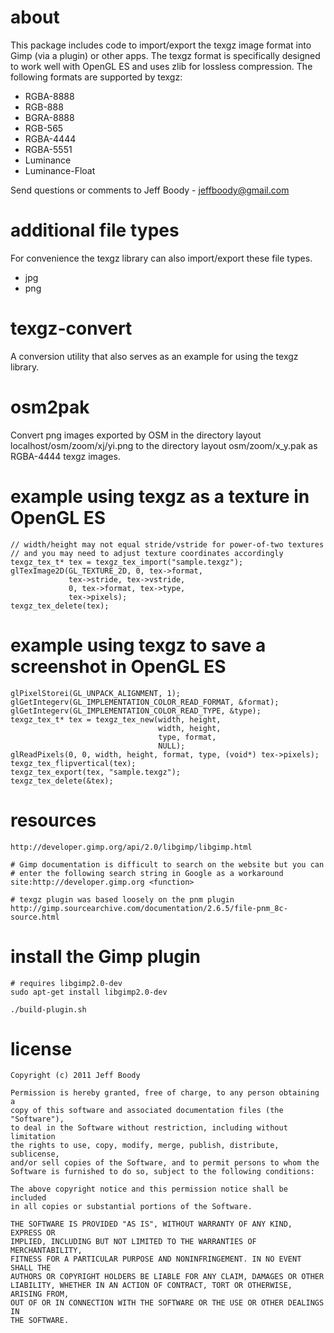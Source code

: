 about
=====

This package includes code to import/export the texgz image format
into Gimp (via a plugin) or other apps. The texgz format is specifically
designed to work well with OpenGL ES and uses zlib for lossless
compression. The following formats are supported by texgz:

* RGBA-8888
* RGB-888
* BGRA-8888
* RGB-565
* RGBA-4444
* RGBA-5551
* Luminance
* Luminance-Float

Send questions or comments to Jeff Boody - jeffboody@gmail.com

additional file types
=====================

For convenience the texgz library can also import/export these file types.

* jpg
* png

texgz-convert
=============

A conversion utility that also serves as an example for using the
texgz library.

osm2pak
=======

Convert png images exported by OSM in the directory layout
localhost/osm/zoom/xj/yi.png to the directory layout
osm/zoom/x_y.pak as RGBA-4444 texgz images.

example using texgz as a texture in OpenGL ES
=============================================

	// width/height may not equal stride/vstride for power-of-two textures
	// and you may need to adjust texture coordinates accordingly
	texgz_tex_t* tex = texgz_tex_import("sample.texgz");
	glTexImage2D(GL_TEXTURE_2D, 0, tex->format,
	             tex->stride, tex->vstride,
	             0, tex->format, tex->type,
	             tex->pixels);
	texgz_tex_delete(tex);

example using texgz to save a screenshot in OpenGL ES
=====================================================

	glPixelStorei(GL_UNPACK_ALIGNMENT, 1);
	glGetIntegerv(GL_IMPLEMENTATION_COLOR_READ_FORMAT, &format);
	glGetIntegerv(GL_IMPLEMENTATION_COLOR_READ_TYPE, &type);
	texgz_tex_t* tex = texgz_tex_new(width, height,
	                                 width, height,
	                                 type, format,
	                                 NULL);
	glReadPixels(0, 0, width, height, format, type, (void*) tex->pixels);
	texgz_tex_flipvertical(tex);
	texgz_tex_export(tex, "sample.texgz");
	texgz_tex_delete(&tex);

resources
=========

	http://developer.gimp.org/api/2.0/libgimp/libgimp.html

	# Gimp documentation is difficult to search on the website but you can
	# enter the following search string in Google as a workaround
	site:http://developer.gimp.org <function>

	# texgz plugin was based loosely on the pnm plugin
	http://gimp.sourcearchive.com/documentation/2.6.5/file-pnm_8c-source.html

install the Gimp plugin
=======================

	# requires libgimp2.0-dev
	sudo apt-get install libgimp2.0-dev

	./build-plugin.sh

license
=======

	Copyright (c) 2011 Jeff Boody

	Permission is hereby granted, free of charge, to any person obtaining a
	copy of this software and associated documentation files (the "Software"),
	to deal in the Software without restriction, including without limitation
	the rights to use, copy, modify, merge, publish, distribute, sublicense,
	and/or sell copies of the Software, and to permit persons to whom the
	Software is furnished to do so, subject to the following conditions:

	The above copyright notice and this permission notice shall be included
	in all copies or substantial portions of the Software.

	THE SOFTWARE IS PROVIDED "AS IS", WITHOUT WARRANTY OF ANY KIND, EXPRESS OR
	IMPLIED, INCLUDING BUT NOT LIMITED TO THE WARRANTIES OF MERCHANTABILITY,
	FITNESS FOR A PARTICULAR PURPOSE AND NONINFRINGEMENT. IN NO EVENT SHALL THE
	AUTHORS OR COPYRIGHT HOLDERS BE LIABLE FOR ANY CLAIM, DAMAGES OR OTHER
	LIABILITY, WHETHER IN AN ACTION OF CONTRACT, TORT OR OTHERWISE, ARISING FROM,
	OUT OF OR IN CONNECTION WITH THE SOFTWARE OR THE USE OR OTHER DEALINGS IN
	THE SOFTWARE.
